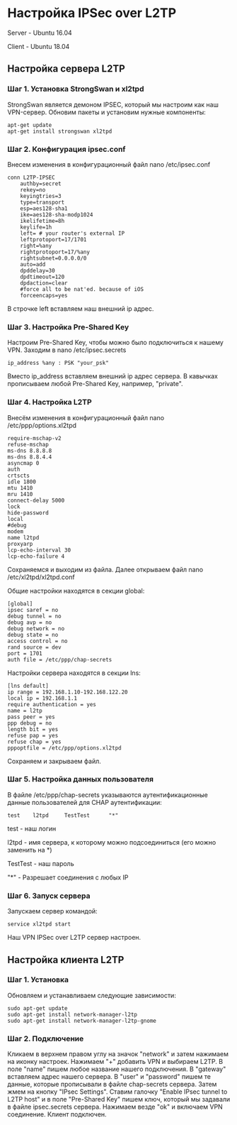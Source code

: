# Настройка IPSec over L2TP 
Server - Ubuntu 16.04

Client - Ubuntu 18.04

## Настройка сервера L2TP 

### Шаг 1. Установка StrongSwan и xl2tpd

StrongSwan является демоном IPSEC, который мы настроим как наш VPN-сервер. Обновим пакеты и установим нужные компоненты:

```
apt-get update
apt-get install strongswan xl2tpd
```
    
### Шаг 2. Конфигурация ipsec.conf

Внесем изменения в конфигурационный файл nano /etc/ipsec.conf
```
conn L2TP-IPSEC
    authby=secret
    rekey=no
    keyingtries=3
    type=transport
    esp=aes128-sha1
    ike=aes128-sha-modp1024
    ikelifetime=8h
    keylife=1h
    left= # your router's external IP 
    leftprotoport=17/1701
    right=%any
    rightprotoport=17/%any
    rightsubnet=0.0.0.0/0
    auto=add
    dpddelay=30
    dpdtimeout=120
    dpdaction=clear
    #force all to be nat'ed. because of iOS
    forceencaps=yes
```

В строчке left вставляем наш внешний ip адрес.

### Шаг 3. Настройка Pre-Shared Key

Настроим Pre-Shared Key, чтобы можно было подключиться к нашему VPN. Заходим в nano /etc/ipsec.secrets

```
ip_address %any : PSK "your_psk"
```

Вместо ip_address вставляем внешний ip адрес сервера.
В кавычках прописываем любой Pre-Shared Key, например, "private".

### Шаг 4. Настройка L2TP

Внесём изменения в конфигурационный файл nano /etc/ppp/options.xl2tpd

```
require-mschap-v2
refuse-mschap
ms-dns 8.8.8.8
ms-dns 8.8.4.4
asyncmap 0
auth
crtscts
idle 1800
mtu 1410
mru 1410
connect-delay 5000
lock
hide-password
local
#debug
modem
name l2tpd
proxyarp
lcp-echo-interval 30
lcp-echo-failure 4
```

Сохраняемся и выходим из файла. Далее открываем файл nano /etc/xl2tpd/xl2tpd.conf 

Общие настройки находятся в секции global:

```
[global]
ipsec saref = no
debug tunnel = no
debug avp = no
debug network = no
debug state = no
access control = no
rand source = dev
port = 1701
auth file = /etc/ppp/chap-secrets
```

Настройки сервера находятся в секции lns:

```
[lns default]
ip range = 192.168.1.10-192.168.122.20
local ip = 192.168.1.1
require authentication = yes
name = l2tp
pass peer = yes
ppp debug = no
length bit = yes
refuse pap = yes
refuse chap = yes
pppoptfile = /etc/ppp/options.xl2tpd
```

Сохраняем и закрываем файл.


### Шаг 5. Настройка данных пользователя

В файле /etc/ppp/chap-secrets указываются аутентификационные данные пользователей для CHAP аутентификации:

```
test    l2tpd     TestTest      "*"
```

test - наш логин

l2tpd - имя сервера, к которому можно подсоединиться (его можно заменить на *)

TestTest - наш пароль

"*" - Разрешает соединения с любых IP

### Шаг 6. Запуск сервера

Запускаем сервер командой:

```
service xl2tpd start
```

Наш VPN IPSec over L2TP сервер настроен.

## Настройка клиента L2TP 

### Шаг 1. Установка 

Обновляем и устанавливаем следующие зависимости:

```
sudo apt-get update
sudo apt-get install network-manager-l2tp
sudo apt-get install network-manager-l2tp-gnome
```

### Шаг 2. Подключение

Кликаем в верхнем правом углу на значок "network" и затем нажимаем на иконку настроек. 
Нажимаем "+" добавить VPN и выбираем L2TP.
В поле "name" пишем любое название нашего подключения. 
В "gateway" вставляем адрес нашего сервера.
В "user" и "password" пишем те данные, которые прописывали в файле chap-secrets сервера.
Затем жмем на кнопку "IPsec Settings". Ставим галочку "Enable IPsec tunnel to L2TP host" и в поле "Pre-Shared Key" пишем ключ, который мы задавали в файле ipsec.secrets сервера. Нажимаем везде "ok" и включаем VPN соединение. Клиент подключен.











